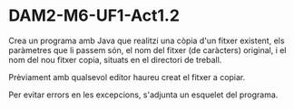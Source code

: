# DAM2-M6-UF1-Act1.2

Crea un programa amb Java que realitzi una còpia d'un fitxer existent, els paràmetres que li passem són, el nom del fitxer (de caràcters) original, i el nom del nou fitxer copia, situats en el directori de treball.


Prèviament amb qualsevol editor haureu creat el fitxer a copiar.


Per evitar errors en les excepcions, s'adjunta un esquelet del programa.
